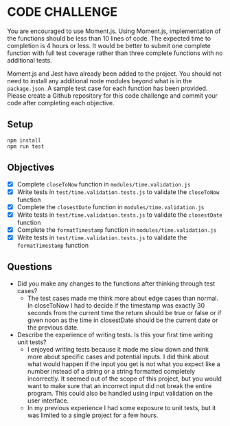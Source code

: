 # CODE CHALLENGE

You are encouraged to use Moment.js. Using Moment.js, implementation of the functions should be less than 10 lines of code. The expected time to completion is 4 hours or less. It would be better to submit one complete function with full test coverage rather than three complete functions with no additional tests.

Moment.js and Jest have already been added to the project. You should not need to install any additional node modules beyond what is in the `package.json`. A sample test case for each function has been provided. Please create a Github repository for this code challenge and commit your code after completing each objective.

## Setup

```
npm install
npm run test
```

## Objectives

- [x] Complete `closeToNow` function in `modules/time.validation.js`
- [x] Write tests in `test/time.validation.tests.js` to validate the `closeToNow` function
- [x] Complete the `closestDate` function in `modules/time.validation.js`
- [x] Write tests in `test/time.validation.tests.js` to validate the `closestDate` function
- [x] Complete the `formatTimestamp` function in `modules/time.validation.js`
- [x] Write tests in `test/time.validation.tests.js` to validate the `formatTimestamp` function

## Questions

- Did you make any changes to the functions after thinking through test cases?
    - The test cases made me think more about edge cases than normal. In closeToNow I had to decide if the timestamp was exactly 30 seconds from the current time the return should be true or false or if given noon as the time in closestDate should be the current date or the previous date.
- Describe the experience of writing tests. Is this your first time writing unit tests?
    - I enjoyed writing tests because it made me slow down and think more about specific cases and potential inputs. I did think about what would happen if the input you get is not what you expect like a number instead of a string or a string formatted completely incorrectly. It seemed out of the scope of this project, but you would want to make sure that an incorrect input did not break the entire program. This could also be handled using input validation on the user interface.
    - In my previous experience I had some exposure to unit tests, but it was limited to a single project for a few hours.